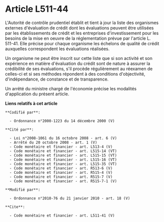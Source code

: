 # Article L511-44

L'Autorité de contrôle prudentiel établit et tient à jour la liste des organismes externes d'évaluation de crédit dont les
évaluations peuvent être utilisées par les établissements de crédit et les entreprises d'investissement pour les besoins de
la mise en oeuvre de la réglementation prévue par l'article L. 511-41. Elle précise pour chaque organisme les échelons de
qualité de crédit auxquelles correspondent les évaluations réalisées. 

Un organisme ne peut être inscrit sur cette liste que si son activité et son expérience en matière d'évaluation du crédit
sont de nature à assurer la crédibilité de ses évaluations, s'il procède régulièrement au réexamen de celles-ci et si ses
méthodes répondent à des conditions d'objectivité, d'indépendance, de constance et de transparence. 

Un arrêté du ministre chargé de l'économie précise les modalités d'application du présent article.

**Liens relatifs à cet article**

	**Codifié par**:

	  - Ordonnance n°2000-1223 du 14 décembre 2000 (V)

	**Cité par**:

	  - Loi n°2008-1061 du 16 octobre 2008 - art. 6 (V)
	  - Arrêté du 20 octobre 2008 - art. 1 (V)
	  - Code monétaire et financier - art. L513-4 (V)
	  - Code monétaire et financier - art. L515-14 (VT)
	  - Code monétaire et financier - art. L515-15 (VT)
	  - Code monétaire et financier - art. L515-16 (VT)
	  - Code monétaire et financier - art. L515-35 (VT)
	  - Code monétaire et financier - art. R513-6 (V)
	  - Code monétaire et financier - art. R515-4 (V)
	  - Code monétaire et financier - art. R515-7 (V)
	  - Code monétaire et financier - art. R515-7-1 (V)

	**Modifié par**:

	  - Ordonnance n°2010-76 du 21 janvier 2010 - art. 18 (V)

	**Cite**:

	  - Code monétaire et financier - art. L511-41 (V)
